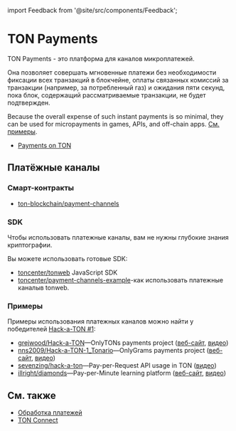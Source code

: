 import Feedback from '@site/src/components/Feedback';

# TON Payments

TON Payments - это платформа для каналов микроплатежей.

Она позволяет совершать мгновенные платежи без необходимости фиксации всех транзакций в блокчейне, оплаты связанных комиссий за транзакции (например, за потребленный газ) и ожидания пяти секунд, пока блок, содержащий рассматриваемые транзакции, не будет подтвержден.

Because the overall expense of such instant payments is so minimal, they can be used for micropayments in games, APIs, and off-chain apps. [См. примеры](/v3/documentation/dapps/defi/ton-payments#examples).

- [Payments on TON](https://blog.ton.org/ton-payments)

## Платёжные каналы

### Смарт-контракты

- [ton-blockchain/payment-channels](https://github.com/ton-blockchain/payment-channels)

### SDK

Чтобы использовать платежные каналы, вам не нужны глубокие знания криптографии.

Вы можете использовать готовые SDK:

- [toncenter/tonweb](https://github.com/toncenter/tonweb) JavaScript SDK
- [toncenter/payment-channels-example](https://github.com/toncenter/payment-channels-example)-как использовать платежные каналыв tonweb.

### Примеры

Примеры использования платежных каналов можно найти у победителей [Hack-a-TON #1](https://ton.org/hack-a-ton-1):

- [grejwood/Hack-a-TON](https://github.com/Grejwood/Hack-a-TON)—OnlyTONs payments project ([веб-сайт](https://main.d3puvu1kvbh8ti.amplifyapp.com/), [видео](https://www.youtube.com/watch?v=38JpX1vRNTk))
- [nns2009/Hack-a-TON-1_Tonario](https://github.com/nns2009/Hack-a-TON-1_Tonario)—OnlyGrams payments project ([веб-сайт](https://onlygrams.io/), [видео](https://www.youtube.com/watch?v=gm5-FPWn1XM))
- [sevenzing/hack-a-ton](https://github.com/sevenzing/hack-a-ton)—Pay-per-Request API usage in TON ([видео](https://www.youtube.com/watch?v=7lAnbyJdpOA\&feature=youtu.be))
- [illright/diamonds](https://github.com/illright/diamonds)—Pay-per-Minute learning platform ([веб-сайт](https://diamonds-ton.vercel.app/), [видео](https://www.youtube.com/watch?v=g9wmdOjAv1s))

## См. также

- [Обработка платежей](/v3/guidelines/dapps/asset-processing/payments-processing)
- [TON Connect](/v3/guidelines/ton-connect/overview)

<Feedback />

